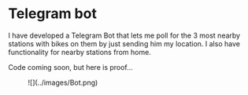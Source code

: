 # Telegram bot

I have developed a Telegram Bot that lets me poll for the 3 most nearby stations with bikes on them by just sending him my location. 
I also have functionality for nearby stations from home. 

Code coming soon, but here is proof...

<figure markdown>
  ![](../images/Bot.png)
  <figcaption></figcaption>
</figure>